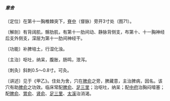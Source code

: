 ##### 意舍

〔定位〕在第十一胸椎棘突下，[脊中](https://www.gmzyjc.com/read/zjs/zjs3.2.2-0.0.1.3.6.md)（督脉）旁开3寸处（图71）。

〔解剖〕有背阔肌，髂肋肌，有第十一肋间动、静脉背侧支，布第十、十一胸神经后支外侧支，深层为第十一肋间神经干。

〔功能〕补脾培土，行湿化浊。

〔主治〕呕吐，纳呆，腹胀，肠鸣，泄泻。

〔刺灸〕斜刺0.5〜0.8寸。可灸。

〔讲述〕见于《甲乙》。住处为舍，穴在[脾俞](https://www.gmzyjc.com/read/zjs/zjs3.1.7-8-0.0.1.3.20.md)之旁，脾藏意，主治脾病，因名。该穴有助[脾俞](https://www.gmzyjc.com/read/zjs/zjs3.1.7-8-0.0.1.3.20.md)之功效。临床常配[脾俞](https://www.gmzyjc.com/read/zjs/zjs3.1.7-8-0.0.1.3.20.md)、[足三里](https://www.gmzyjc.com/read/zjs/zjs3.1.1-3-0.1.3.3.36.md)；治呕吐，纳呆；配[中府](https://www.gmzyjc.com/read/zjs/zjs3.1.1-3-0.1.1.3.1.md)治胸闷噎塞；配[脾俞](https://www.gmzyjc.com/read/zjs/zjs3.1.7-8-0.0.1.3.20.md)、[胃俞](https://www.gmzyjc.com/read/zjs/zjs3.1.7-8-0.0.1.3.21.md)、[肾俞](https://www.gmzyjc.com/read/zjs/zjs3.1.7-8-0.0.1.3.23.md)、[足三里](https://www.gmzyjc.com/read/zjs/zjs3.1.1-3-0.1.3.3.36.md)、[太溪](https://www.gmzyjc.com/read/zjs/zjs3.1.7-8-0.0.2.3.3.md)治消渴。
